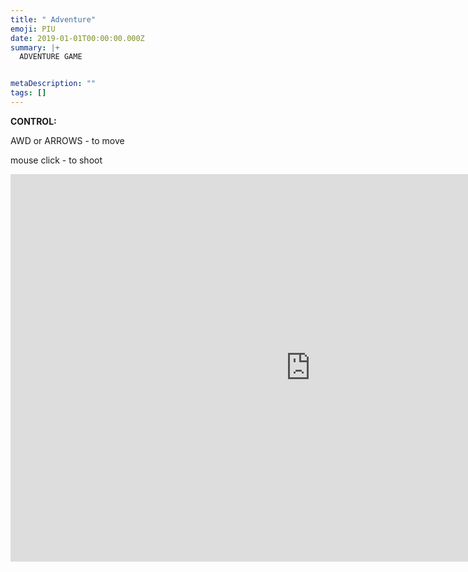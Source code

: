 ```yaml
---
title: " Adventure"
emoji: PIU
date: 2019-01-01T00:00:00.000Z
summary: |+
  ​ADVENTURE GAME


metaDescription: ""
tags: []
---
```

**C﻿ONTROL:**

AWD or ARROWS - to move

mouse click - to shoot

<iframe frameborder="0" src="https://itch.io/embed-upload/6576303?color=1b211b" allowfullscreen="" width="960" height="620"><a href="https://druftpunk.itch.io/piu-adventure">Play PIU Adventure on itch.io</a></iframe>